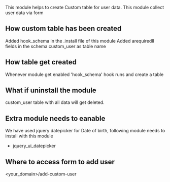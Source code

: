 This module helps to create Custom table for user data.
This module collect user data via form

How custom table has been created
--------------------------------

Added hook_schema in the .install file of this module
Added arequiredll fields in the schema custom_user as table name

How table get created
---------------------------

Whenever module get enabled 'hook_schema' hook runs and create a table

What if uninstall the module
---------------------------
custom_user table with all data will get deleted.


Extra module needs to eanable
------------------------------------
We have used jquery datepicker for Date of birth, following module needs to install with this module
- jquery_ui_datepicker

Where to access form to add user
-----------------------
<your_domain>/add-custom-user